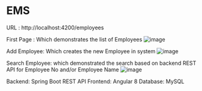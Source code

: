 # EMS

URL : http://localhost:4200/employees

First Page : Which demonstrates the list of Employees
![image](https://user-images.githubusercontent.com/31198728/174481422-dba66b94-97d2-4ec0-a521-a5ea1c74824b.png)

Add Employee: Which creates the new Employee in system
![image](https://user-images.githubusercontent.com/31198728/174481480-fa320bd2-dc2d-47ba-9ac1-68c20305430c.png)

Search Employee: which demonstrated the search based on backend REST API for Employee No and/or Employee Name
![image](https://user-images.githubusercontent.com/31198728/174481541-e3c71e1e-8f31-4c35-9b54-53e01a4d28e4.png)


Backend: Spring Boot REST API
Frontend: Angular 8
Database: MySQL
